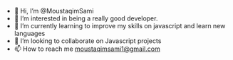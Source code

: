 - 👋 Hi, I’m @MoustaqimSami
- 👀 I’m interested in being a really good developer.
- 🌱 I’m currently learning to improve my skills on javascript and learn new languages
- 💞️ I’m looking to collaborate on Javascript projects
- 📫 How to reach me moustaqimsami1@gmail.com

<!---
MoustaqimSami/MoustaqimSami is a ✨ special ✨ repository because its `README.md` (this file) appears on your GitHub profile.
You can click the Preview link to take a look at your changes.
--->

